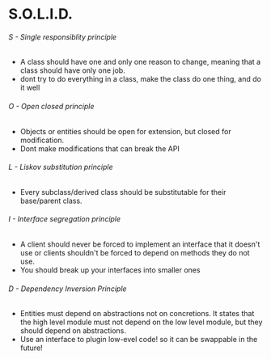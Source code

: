# S.O.L.I.D.

###### S - Single responsiblity principle 
- A class should have one and only one reason to change, meaning that a class should have only one job.
- dont try to do everything in a class, make the class do one thing, and do it well

###### O - Open closed principle
- Objects or entities should be open for extension, but closed for modification.
- Dont make modifications that can break the API


###### L - Liskov substitution principle
- Every subclass/derived class should be substitutable for their base/parent class.

###### I - Interface segregation principle
- A client should never be forced to implement an interface that it doesn't use or clients shouldn't be forced to depend on methods they do not use.
- You should break up your interfaces into smaller ones

###### D - Dependency Inversion Principle
- Entities must depend on abstractions not on concretions. It states that the high level module must not depend on the low level module, but they should depend on abstractions.
- Use an interface to plugin low-evel code! so it can be swappable in the future!
